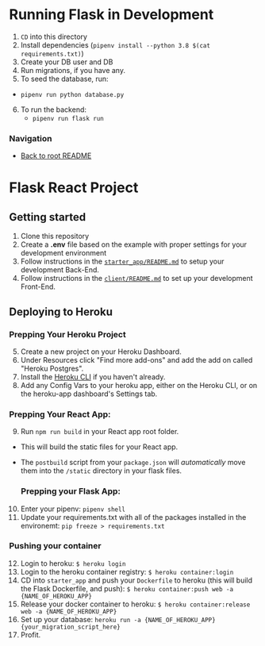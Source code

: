 # Running Flask in Development

1. `CD` into this directory
2. Install dependencies (`pipenv install --python 3.8 $(cat requirements.txt)`)
3. Create your DB user and DB
4. Run migrations, if you have any.
5. To seed the database, run:
  * `pipenv run python database.py`
6. To run the backend:
   * `pipenv run flask run`

### Navigation
* [Back to root README](../README.md)


# Flask React Project

## Getting started

1. Clone this repository
2. Create a **.env** file based on the example with proper settings for your development environment
3. Follow instructions in the [`starter_app/README.md`](./starter_app/README.md) to setup your development Back-End.
4. Follow instructions in the [`client/README.md`](./client/README.md) to set up your development Front-End.

  ## Deploying to Heroku

  ### Prepping Your Heroku Project

5. Create a new project on your Heroku Dashboard.
6. Under Resources click "Find more add-ons" and add the add on called "Heroku Postgres".
7. Install the [Heroku CLI](https://devcenter.heroku.com/articles/heroku-command-line) if you haven't already.
8. Add any Config Vars to your heroku app, either on the Heroku CLI, or on the heroku-app dashboard's Settings tab.


  ### Prepping Your React App:

9. Run `npm run build` in your React app root folder. 

  - This will build the static files for your React app.
  - The `postbuild` script from your `package.json` will _automatically_ move them into the `/static` directory in your flask files.

    ### Prepping your Flask App:

10. Enter your pipenv: `pipenv shell`
11. Update your requirements.txt with all of the packages installed in the environemt: `pip freeze > requirements.txt`

  ### Pushing your container

12. Login to heroku: `$ heroku login`
13. Login to the heroku container registry: `$ heroku container:login`
14. CD into `starter_app` and push your `Dockerfile` to heroku (this will build the Flask Dockerfile, and push): `$ heroku container:push web -a {NAME_OF_HEROKU_APP}`
15. Release your docker container to heroku: `$ heroku container:release web -a {NAME_OF_HEROKU_APP}`
16. Set up your database: `heroku run -a {NAME_OF_HEROKU_APP} {your_migration_script_here}`
17. Profit.
